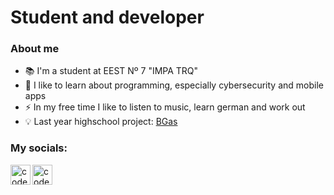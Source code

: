 # Student and developer

### About me
- :books: I'm a student at EEST Nº 7 "IMPA TRQ"
- :telescope: I like to learn about programming, especially cybersecurity and mobile apps
- :zap: In my free time I like to listen to music, learn german and work out
- :bulb: Last year highschool project: [BGas](https://bgas.ar/)

### My socials:

[<img align="left" alt="codeSTACKr | LinkedIn" width="32px" src="https://cdn.jsdelivr.net/npm/simple-icons@v3/icons/linkedin.svg" />][linkedin]
[<img align="left" alt="codeSTACKr | Instagram" width="32px" src="https://cdn.jsdelivr.net/npm/simple-icons@v3/icons/instagram.svg" />][instagram]

[linkedin]: https://www.linkedin.com/in/joaquin-ferman-b8b843259/
[instagram]: https://www.instagram.com/joaco_ferman/

<!--
**JoaquinFerman/JoaquinFerman** is a ✨ _special_ ✨ repository because its `README.md` (this file) appears on your GitHub profile.

Here are some ideas to get you started:

- 🔭 I’m currently working on ...
- 🌱 I’m currently learning ...
- 👯 I’m looking to collaborate on ...
- 🤔 I’m looking for help with ...
- 💬 Ask me about ...
- 📫 How to reach me: ...
- 😄 Pronouns: ...
- ⚡ Fun fact: ...
-->
